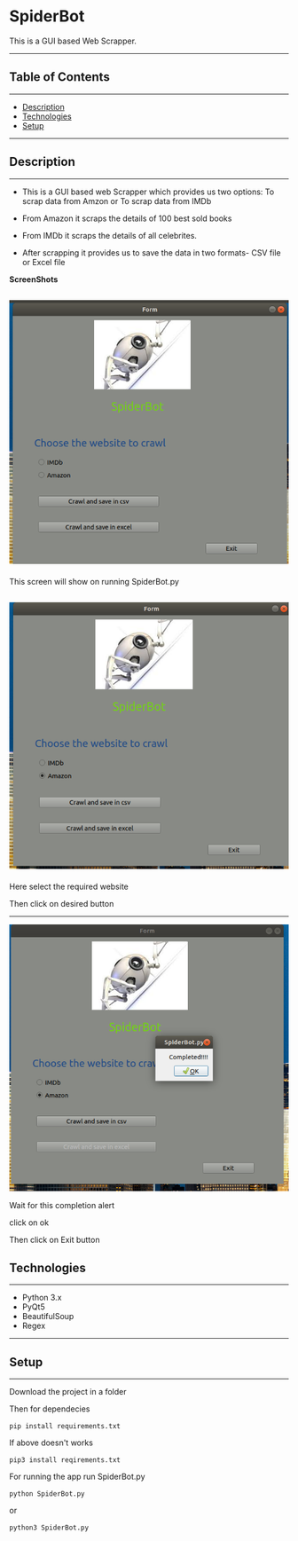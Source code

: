# SpiderBot

<p>This is a GUI based Web Scrapper.</p>


---

## Table of Contents
---

* [Description](#description)
* [Technologies](#technologies)
* [Setup](#setup)

---




## Description
---
* This is a GUI based web Scrapper which provides us two options: To scrap data from Amzon or To scrap data from IMDb

* From Amazon it scraps the details of 100 best sold books
* From IMDb it scraps the details of all celebrites.
* After scrapping it provides us to save the data in two formats- CSV file or Excel file



**ScreenShots**

![Start view](Images/start.png)
---
<p> This screen will show on running SpiderBot.py </p>


![Option Selection](Images/option.png)
---
<p> Here select the required website </p>
<p> Then click on desired button</p>

---
![End Screen](Images/last.png)

<p>Wait for this completion alert</p>
<p>click on ok</p>
<p>Then click on Exit button</p>


## Technologies
---
* Python 3.x
* PyQt5
* BeautifulSoup
* Regex
---


## Setup
---
<p> Download the project in a folder</p>
<p> Then for dependecies</p>

```
pip install requirements.txt
```

<p>If above doesn't works</p>

```
pip3 install reqirements.txt
```
<p>For running the app run SpiderBot.py</p>

```
python SpiderBot.py
```
or
```
python3 SpiderBot.py
```
